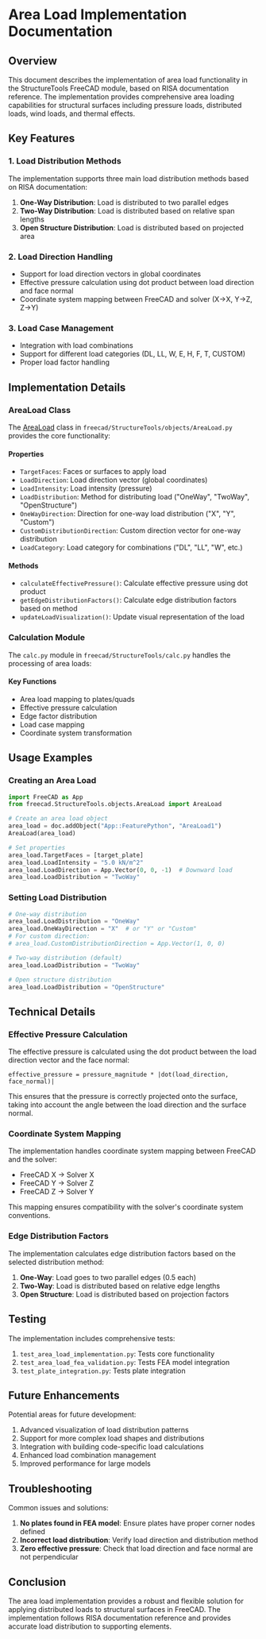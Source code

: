 # Area Load Implementation Documentation

## Overview

This document describes the implementation of area load functionality in the StructureTools FreeCAD module, based on RISA documentation reference. The implementation provides comprehensive area loading capabilities for structural surfaces including pressure loads, distributed loads, wind loads, and thermal effects.

## Key Features

### 1. Load Distribution Methods

The implementation supports three main load distribution methods based on RISA documentation:

1. **One-Way Distribution**: Load is distributed to two parallel edges
2. **Two-Way Distribution**: Load is distributed based on relative span lengths
3. **Open Structure Distribution**: Load is distributed based on projected area

### 2. Load Direction Handling

- Support for load direction vectors in global coordinates
- Effective pressure calculation using dot product between load direction and face normal
- Coordinate system mapping between FreeCAD and solver (X→X, Y→Z, Z→Y)

### 3. Load Case Management

- Integration with load combinations
- Support for different load categories (DL, LL, W, E, H, F, T, CUSTOM)
- Proper load factor handling

## Implementation Details

### AreaLoad Class

The [AreaLoad](file:///c:/Users/thani/AppData/Roaming/FreeCAD/Mod/StructureTools/freecad/StructureTools/objects/AreaLoad.py#L35-L2128) class in `freecad/StructureTools/objects/AreaLoad.py` provides the core functionality:

#### Properties

- `TargetFaces`: Faces or surfaces to apply load
- `LoadDirection`: Load direction vector (global coordinates)
- `LoadIntensity`: Load intensity (pressure)
- `LoadDistribution`: Method for distributing load ("OneWay", "TwoWay", "OpenStructure")
- `OneWayDirection`: Direction for one-way load distribution ("X", "Y", "Custom")
- `CustomDistributionDirection`: Custom direction vector for one-way distribution
- `LoadCategory`: Load category for combinations ("DL", "LL", "W", etc.)

#### Methods

- `calculateEffectivePressure()`: Calculate effective pressure using dot product
- `getEdgeDistributionFactors()`: Calculate edge distribution factors based on method
- `updateLoadVisualization()`: Update visual representation of the load

### Calculation Module

The `calc.py` module in `freecad/StructureTools/calc.py` handles the processing of area loads:

#### Key Functions

- Area load mapping to plates/quads
- Effective pressure calculation
- Edge factor distribution
- Load case mapping
- Coordinate system transformation

## Usage Examples

### Creating an Area Load

```python
import FreeCAD as App
from freecad.StructureTools.objects.AreaLoad import AreaLoad

# Create an area load object
area_load = doc.addObject("App::FeaturePython", "AreaLoad1")
AreaLoad(area_load)

# Set properties
area_load.TargetFaces = [target_plate]
area_load.LoadIntensity = "5.0 kN/m^2"
area_load.LoadDirection = App.Vector(0, 0, -1)  # Downward load
area_load.LoadDistribution = "TwoWay"
```

### Setting Load Distribution

```python
# One-way distribution
area_load.LoadDistribution = "OneWay"
area_load.OneWayDirection = "X"  # or "Y" or "Custom"
# For custom direction:
# area_load.CustomDistributionDirection = App.Vector(1, 0, 0)

# Two-way distribution (default)
area_load.LoadDistribution = "TwoWay"

# Open structure distribution
area_load.LoadDistribution = "OpenStructure"
```

## Technical Details

### Effective Pressure Calculation

The effective pressure is calculated using the dot product between the load direction vector and the face normal:

```
effective_pressure = pressure_magnitude * |dot(load_direction, face_normal)|
```

This ensures that the pressure is correctly projected onto the surface, taking into account the angle between the load direction and the surface normal.

### Coordinate System Mapping

The implementation handles coordinate system mapping between FreeCAD and the solver:

- FreeCAD X → Solver X
- FreeCAD Y → Solver Z
- FreeCAD Z → Solver Y

This mapping ensures compatibility with the solver's coordinate system conventions.

### Edge Distribution Factors

The implementation calculates edge distribution factors based on the selected distribution method:

1. **One-Way**: Load goes to two parallel edges (0.5 each)
2. **Two-Way**: Load is distributed based on relative edge lengths
3. **Open Structure**: Load is distributed based on projection factors

## Testing

The implementation includes comprehensive tests:

1. `test_area_load_implementation.py`: Tests core functionality
2. `test_area_load_fea_validation.py`: Tests FEA model integration
3. `test_plate_integration.py`: Tests plate integration

## Future Enhancements

Potential areas for future development:

1. Advanced visualization of load distribution patterns
2. Support for more complex load shapes and distributions
3. Integration with building code-specific load calculations
4. Enhanced load combination management
5. Improved performance for large models

## Troubleshooting

Common issues and solutions:

1. **No plates found in FEA model**: Ensure plates have proper corner nodes defined
2. **Incorrect load distribution**: Verify load direction and distribution method
3. **Zero effective pressure**: Check that load direction and face normal are not perpendicular

## Conclusion

The area load implementation provides a robust and flexible solution for applying distributed loads to structural surfaces in FreeCAD. The implementation follows RISA documentation reference and provides accurate load distribution to supporting elements.